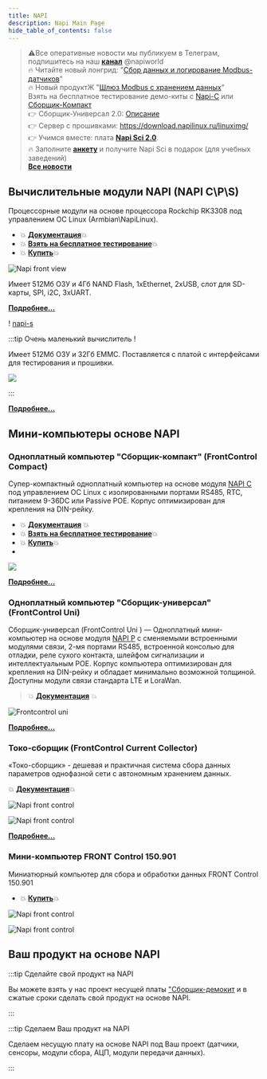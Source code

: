 ```yaml
---
title: NAPI
description: Napi Main Page
hide_table_of_contents: false
---
```


<!-- # Все о модулях NAPI и устройствах на NAPI -->
<!--
[![NNZ BANNER](../../static/img/banner/nnz-conf.jpeg)](https://event.nnz-ipc.ru/?utm_source=personal_email_banner&utm_medium=email&utm_campaign=dpa_conf_2024)

# Модули NAPI и устройства на их основе
-->
<!-- ***Вся мощь Linux в Embedded устройствах***-->

>:warning:Все оперативные новости мы публикуем в Телеграм, подпишитесь на наш **[канал](https://t.me/napiworld)** @napiworld \
> :fire: Читайте новый лонгрид: "[Сбор данных и логирование Modbus-датчиков](/software/sensors/telegraf-modbus/)" \
> :fire: Новый продуктЖ "[Шлюз Modbus с хранением данных](/docs/special/frontfage-m/)" \
>  Взять на бесплатное тестирование демо-киты с [Napi-С](/docs/demokits/demokit2/) или [Сборщик-Компакт](/docs/demokits/demokit1/) \
>  :point_right: Сборщик-Универсал 2.0: [Описание](/docs/computers/FCU/) \
> :point_right: Сервер с прошивками: https://download.napilinux.ru/linuximg/ \
> :point_right: Учимся вместе: плата **[Napi Sci 2.0](/docs/sci/napisci/)**. \
> :fire: Заполните **[анкету](https://forms.gle/JwBKaaKxZutcnEug6)** и получите Napi Sci в подарок (для учебных заведений) \
> **[Все новости](/blog/archive)**

<!--![Napi front view](../../static/img/banner/napi-desert.jpg) -->

<!-- [![Napi Banner](../../static/img/banner/napi-desert-long-long.jpg)](/docs/napi-intro) -->

<!-- [![Napi Banner](../../static/img/banner/napi-c-2.jpg)](/docs/napi-intro) -->
<!--
**[Взять на бесплатное тестирование](/docs/demokits/getontest-demokit2)** | **[Купить](https://nnz-ipc.ru/catalogue/front_man/front_control/modul_napi_c/)**

[![Fcc banner](../../static/img/banner/fcc2-1.jpg)](/docs/computers/frontcontrol-compact)

**[Взять на бесплатное тестирование](/docs/demokits/getontest-demokit1)** | **[Купить](https://nnz-ipc.ru/catalogue/front_man/front_compact/front_compact_159_101/)**
-->
<!--
[![Fcc banner](../../static/img/banner/napi-s-2.jpg)](/docs/napi-som-intro)
-->

## Вычислительные модули NAPI (NAPI C\P\S)

Процессорные модули на основе процессора Rockchip RK3308 под управлением ОС Linux (Armbian\NapiLinux).

- :boom: **[Документация](/docs/napi-intro)**:boom:
- :boom: **[Взять на бесплатное тестирование](/docs/demokits/getontest-demokit2)**:boom:
- :boom: **[Купить](https://nnz-ipc.ru/catalogue/front_man/front_control/modul_napi_c/)**:boom:

<!-- ![Napi front view](../../static/img/napi-som/napi12.png) -->
![Napi front view](../../static/img/img-napi-c-p/napicp1.jpg)

 Имеет 512Мб ОЗУ и 4Гб NAND Flash, 1хEthernet, 2xUSB, слот для SD-карты, SPI, i2C, 3хUART.

**[Подробнее...](/docs/napi-intro)**

<!-- ![](../../docs/img-napi-s/napi-s-small.jpg) -->
! [napi-s](../../static/img/img-napi-c-p/napis.jpg)



:::tip Очень маленький вычислитель !

Имеет 512Мб ОЗУ и 32Гб EMMC. Поставляется с платой с интерфейсами для тестирования и прошивки.

![](../../docs/napi-som/img2/napi-slot-blue-2.jpg)
<!-- ![napi-s](../../static/img/napi-som/napi-s-b1.jpg) -->

:::


**[Подробнее...](/docs/napi-som-intro)**

## Мини-компьютеры основе NAPI

### Одноплатный компьютер "Сборщик-компакт" (FrontControl Compact)

Супер-компактный одноплатный компьютер на основе модуля [NAPI C](/docs/napi-intro) под управлением ОС Linux с изолированными портами RS485, RTC, питанием 9-36DC или Passive POE. Корпус оптимизирован для крепления на DIN-рейку.

- :boom: **[Документация](/docs/computers/frontcontrol-compact/)** :boom:
- :boom: **[Взять на бесплатное тестирование](/docs/demokits/getontest-demokit1)**:boom:
- :boom: **[Купить](https://nnz-ipc.ru/catalogue/front_man/front_compact/front_compact_159_101/)**:boom:
-

![](../../docs/img-compact/balck4-allb.jpg)

**[Подробнее...](/docs/computers/frontcontrol-compact/)**

### Одноплатный компьютер "Сборщик-универсал" (FrontControl Uni)

Сборщик-универсал (FrontControl Uni ) — Одноплатный мини-компьютер на основе модуля [NAPI P](/docs/napi-intro) с сменяемыми встроенными модулями связи, 2-мя портами RS485, встроенной консолью для отладки, реле сухого контакта, шлейфом сигнализации и интеллектуальным POE. Корпус компьютера оптимизирован для крепления на DIN-рейку и обладает минимально возможной толщиной. Доступны модули связи стандарта LTE и LoraWan.

> :boom: **[Документация](/docs/computers/frontcontrol-uni/)** :boom:

![Frontcontrol uni](../../docs/img-u/rend5-small.jpg)

**[Подробнее...](/docs/computers/frontcontrol-uni/)**

### Токо-сборщик (FrontControl Current Collector)

«Токо-сборщик» - дешевая и практичная система сбора данных параметров однофазной сети с автономным хранением данных.

:boom: **[Документация](/docs/special/frontcurrent/)**:boom:

![Napi front control](../../static/img/img-c/c6.png)

![Napi front control](../../static/img/img-c/c5.png)

**[Подробнее...](/docs/special/frontcurrent/)**

### Мини-компьютер FRONT Control 150.901

Миниатюрный компьютер для сбора и обработки данных FRONT Control 150.901

- :boom: **[Купить](https://nnz-ipc.ru/catalogue/front_man/front_control/front_control_pc/
)**:boom:

![Napi front control](../../static/img/img-c/n13.png)

![Napi front control](../../static/img/img-c/n45.png)

## Ваш продукт на основе NAPI

:::tip Сделайте свой продукт на NAPI

Вы можете взять у нас проект несущей платы ["Сборщик-демокит](/docs/hidden/frontcontrol-demo) и в сжатые сроки сделать свой продукт на основе NAPI.

:::

:::tip Сделаем Ваш продукт на NAPI

Сделаем несущую плату на основе NAPI под Ваш проект (датчики, сенсоры, модули сбора, АЦП, модули передачи данных).

:::

